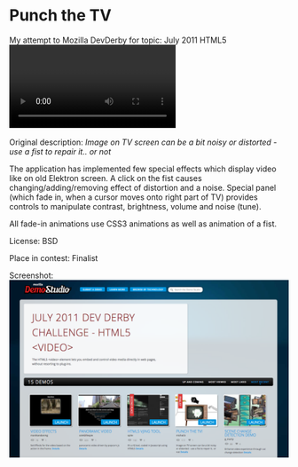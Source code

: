 # Punch the TV

My attempt to Mozilla DevDerby for topic: July 2011 HTML5 <video>

Original description:
*Image on TV screen can be a bit noisy or distorted - use a fist to repair it.. or not*

The application has implemented few special effects which display video like on old Elektron screen. 
A click on the fist causes changing/adding/removing effect of distortion and a noise.
Special panel (which fade in, when a cursor moves onto right part of TV) provides controls to manipulate contrast, brightness, volume and noise (tune).

All fade-in animations use CSS3 animations as well as animation of a fist.

License:
BSD

Place in contest: Finalist

Screenshot:
![alt text](https://github.com/166-mmx/devderby-punch-the-tv/raw/gh-pages/devderby-screenshot.png "DevDerby screenshot")